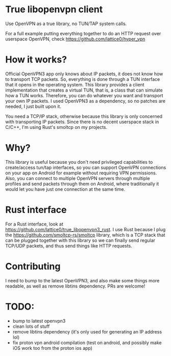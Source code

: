 # True libopenvpn client

Use OpenVPN as a true library, no TUN/TAP system calls.

For a full example putting everything together to do an HTTP request over userspace OpenVPN, check https://github.com/lattice0/hyper_vpn

# How it works?

Official OpenVPN3 app only knows about IP packets, it does not know how to transport TCP packets. So, everything is done through a TUN interface that it opens in the operating system. This library provides a client implementation that creates a virtual TUN, that is, a class that can simulate how a TUN works. Therefore, you can do whatever you want and transport your own IP packets. I used OpenVPN3 as a dependency, so no patches are needed, I just built upon it.

You need a TCP/IP stack, otherwise because this library is only concerned with transporting IP packets. Since there is no decent userspace stack in C/C++, I'm using Rust's smoltcp on my projects.

# Why?

This library is useful because you don't need privileged capabilities to create/access tun/tap interfaces, so you can support OpenVPN connections on your app on Android for example without requiring VPN permissions. Also, you can connect to multiple OpenVPN servers through multiple profiles and send packets through them on Android, where traditionally it would let you have just one connection at the same time.

# Rust interface

For a Rust interface, look at https://github.com/lattice0/true_libopenvpn3_rust. I use Rust because I plug the https://github.com/smoltcp-rs/smoltcp library, which is a TCP stack that can be plugged together with this library so we can finally send regular TCP/UDP packets, and thus send things like HTTP requests.

# Contributing

I need to bump to the latest OpenVPN3, and also make some things more readable, as well as remove libtins dependency. PRs are welcome!

# TODO:

- bump to latest openvpn3
- clean lots of stuff
- remove libtins dependency (it's only used for generating an IP address lol)
- fix proton vpn android compilation (test on android, and possibly make iOS work too from the proton ios app)
